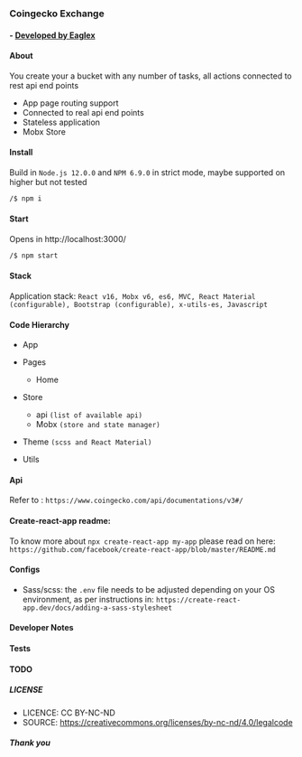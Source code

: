 ### Coingecko Exchange
#### - [ Developed by Eaglex ](http://eaglex.net)

#### About

You create your a bucket with any number of tasks, all actions connected to rest api end points

- App page routing support
- Connected to real api end points
- Stateless application
- Mobx Store


#### Install 
Build in `Node.js 12.0.0` and `NPM 6.9.0` in strict mode, maybe supported on higher but not tested

```sh
/$ npm i 
```


#### Start
Opens in http://localhost:3000/

```sh
/$ npm start
```

#### Stack
Application stack: `React v16, Mobx v6, es6, MVC, React Material (configurable), Bootstrap (configurable), x-utils-es, Javascript`


#### Code Hierarchy
- App

- Pages
    - Home

- Store
    - api `(list of available api)`
    - Mobx `(store and state manager)`
- Theme `(scss and React Material)`
- Utils


#### Api
Refer to : `https://www.coingecko.com/api/documentations/v3#/`


#### Create-react-app readme:
To know more about `npx create-react-app my-app` please read on here:
`https://github.com/facebook/create-react-app/blob/master/README.md`


#### Configs
- Sass/scss: the `.env` file needs to be adjusted depending on your OS environment, as per instructions in: `https://create-react-app.dev/docs/adding-a-sass-stylesheet`


#### Developer Notes


#### Tests


#### TODO




##### LICENSE
* LICENCE: CC BY-NC-ND
* SOURCE: https://creativecommons.org/licenses/by-nc-nd/4.0/legalcode


##### Thank you


